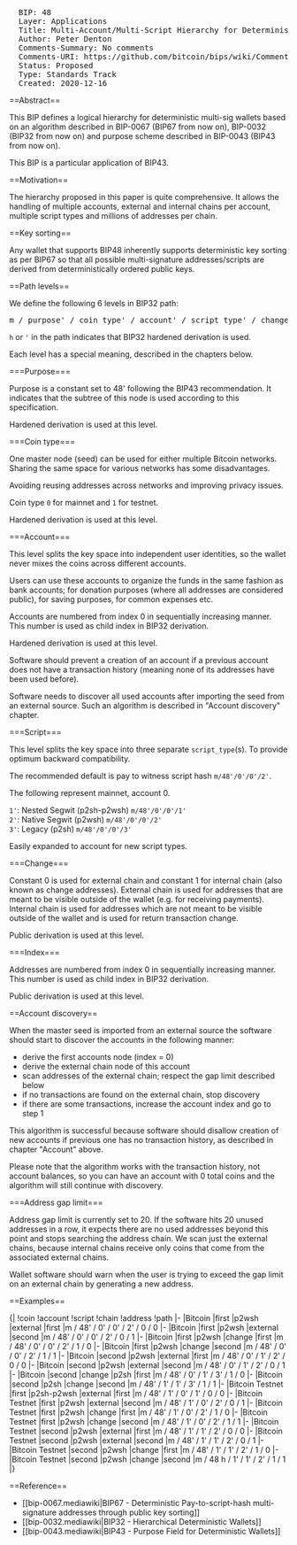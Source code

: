 <pre>
  BIP: 48
  Layer: Applications
  Title: Multi-Account/Multi-Script Hierarchy for Deterministic Multi Signature Wallets
  Author: Peter Denton <dentondevelopment@protonmail.com>
  Comments-Summary: No comments
  Comments-URI: https://github.com/bitcoin/bips/wiki/Comments:BIP-0048
  Status: Proposed
  Type: Standards Track
  Created: 2020-12-16
</pre>

==Abstract==

This BIP defines a logical hierarchy for deterministic multi-sig wallets based on an algorithm
described in BIP-0067 (BIP67 from now on), BIP-0032 (BIP32 from now on) and purpose scheme described in
BIP-0043 (BIP43 from now on).

This BIP is a particular application of BIP43.

==Motivation==

The hierarchy proposed in this paper is quite comprehensive. It allows the handling of
multiple accounts, external and internal chains per account, multiple script types and
millions of addresses per chain.

==Key sorting==

Any wallet that supports BIP48 inherently supports deterministic key sorting as per BIP67 so that all possible
multi-signature addresses/scripts are derived from deterministically ordered public keys.

==Path levels==

We define the following 6 levels in BIP32 path:

<pre>
m / purpose' / coin_type' / account' / script_type' / change / address_index
</pre>

`h` or `'` in the path indicates that BIP32 hardened derivation is used.

Each level has a special meaning, described in the chapters below.

===Purpose===

Purpose is a constant set to 48' following the BIP43 recommendation.
It indicates that the subtree of this node is used according to this specification.

Hardened derivation is used at this level.

===Coin type===

One master node (seed) can be used for either multiple Bitcoin networks.
Sharing the same space for various networks has some disadvantages.

Avoiding reusing addresses across networks and improving privacy issues.

Coin type `0` for mainnet and `1` for testnet.

Hardened derivation is used at this level.

===Account===

This level splits the key space into independent user identities,
so the wallet never mixes the coins across different accounts.

Users can use these accounts to organize the funds in the same
fashion as bank accounts; for donation purposes (where all
addresses are considered public), for saving purposes,
for common expenses etc.

Accounts are numbered from index 0 in sequentially increasing manner.
This number is used as child index in BIP32 derivation.

Hardened derivation is used at this level.

Software should prevent a creation of an account if a previous account does not
have a transaction history (meaning none of its addresses have been used before).

Software needs to discover all used accounts after importing the seed from
an external source. Such an algorithm is described in "Account discovery" chapter.

===Script===

This level splits the key space into three separate `script_type`(s). To provide
optimum backward compatibility.

The recommended default is pay to witness script hash `m/48'/0'/0'/2'`.

The following represent mainnet, account 0.

`1'`: Nested Segwit (p2sh-p2wsh) `m/48'/0'/0'/1'`</br>
`2'`: Native Segwit (p2wsh) `m/48'/0'/0'/2'`</br>
`3'`: Legacy (p2sh) `m/48'/0'/0'/3'`</br>

Easily expanded to account for new script types.

===Change===

Constant 0 is used for external chain and constant 1 for internal chain (also
known as change addresses). External chain is used for addresses that are meant
to be visible outside of the wallet (e.g. for receiving payments). Internal
chain is used for addresses which are not meant to be visible outside of the
wallet and is used for return transaction change.

Public derivation is used at this level.

===Index===

Addresses are numbered from index 0 in sequentially increasing manner.
This number is used as child index in BIP32 derivation.

Public derivation is used at this level.

==Account discovery==

When the master seed is imported from an external source the software should
start to discover the accounts in the following manner:

* derive the first accounts node (index = 0)
* derive the external chain node of this account
* scan addresses of the external chain; respect the gap limit described below
* if no transactions are found on the external chain, stop discovery
* if there are some transactions, increase the account index and go to step 1

This algorithm is successful because software should disallow creation of new
accounts if previous one has no transaction history, as described in chapter
"Account" above.

Please note that the algorithm works with the transaction history, not account
balances, so you can have an account with 0 total coins and the algorithm will
still continue with discovery.

===Address gap limit===

Address gap limit is currently set to 20. If the software hits 20 unused
addresses in a row, it expects there are no used addresses beyond this point
and stops searching the address chain. We scan just the external chains, because
internal chains receive only coins that come from the associated external chains.

Wallet software should warn when the user is trying to exceed the gap limit on
an external chain by generating a new address.

==Examples==

{|
!coin
!account
!script
!chain
!address
!path
|-
|Bitcoin
|first
|p2wsh
|external
|first
|m / 48' / 0' / 0' / 2' / 0 / 0
|-
|Bitcoin
|first
|p2wsh
|external
|second
|m / 48' / 0' / 0' / 2' / 0 / 1
|-
|Bitcoin
|first
|p2wsh
|change
|first
|m / 48' / 0' / 0' / 2' / 1 / 0
|-
|Bitcoin
|first
|p2wsh
|change
|second
|m / 48' / 0' / 0' / 2' / 1 / 1
|-
|Bitcoin
|second
|p2wsh
|external
|first
|m / 48' / 0' / 1' / 2' / 0 / 0
|-
|Bitcoin
|second
|p2wsh
|external
|second
|m / 48' / 0' / 1' / 2' / 0 / 1
|-
|Bitcoin
|second
|change
|p2sh
|first
|m / 48' / 0' / 1' / 3' / 1 / 0
|-
|Bitcoin
|second
|p2sh
|change
|second
|m / 48' / 1' / 1' / 3' / 1 / 1
|-
|Bitcoin Testnet
|first
|p2sh-p2wsh
|external
|first
|m / 48' / 1' / 0' / 1' / 0 / 0
|-
|Bitcoin Testnet
|first
|p2wsh
|external
|second
|m / 48' / 1' / 0' / 2' / 0 / 1
|-
|Bitcoin Testnet
|first
|p2wsh
|change
|first
|m / 48' / 1' / 0' / 2' / 1 / 0
|-
|Bitcoin Testnet
|first
|p2wsh
|change
|second
|m / 48' / 1' / 0' / 2' / 1 / 1
|-
|Bitcoin Testnet
|second
|p2wsh
|external
|first
|m / 48' / 1' / 1' / 2' / 0 / 0
|-
|Bitcoin Testnet
|second
|p2wsh
|external
|second
|m / 48' / 1' / 1' / 2' / 0 / 1
|-
|Bitcoin Testnet
|second
|p2wsh
|change
|first
|m / 48' / 1' / 1' / 2' / 1 / 0
|-
|Bitcoin Testnet
|second
|p2wsh
|change
|second
|m / 48 h / 1' / 1' / 2' / 1 / 1
|}

==Reference==

* [[bip-0067.mediawiki|BIP67 - Deterministic Pay-to-script-hash multi-signature addresses through public key sorting]]
* [[bip-0032.mediawiki|BIP32 - Hierarchical Deterministic Wallets]]
* [[bip-0043.mediawiki|BIP43 - Purpose Field for Deterministic Wallets]]

